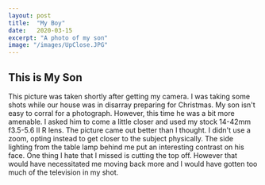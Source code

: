 ```yaml
---
layout: post
title:  "My Boy"
date:   2020-03-15
excerpt: "A photo of my son"
image: "/images/UpClose.JPG"
---
```


## This is My Son
This picture was taken shortly after getting my camera.  I was taking some shots while our house was in disarray preparing for Christmas.  My son isn't easy to corral for a photograph.  However, this time he was a bit more amenable.  I asked him to come a little closer and used my stock 14-42mm f3.5-5.6 II R lens.  The picture came out better than I thought.  I didn't use a zoom, opting instead to get closer to the subject physically.  The side lighting from the table lamp behind me put an interesting contrast on his face.  One thing I hate that I missed is cutting the top off.  However that would have necessitated me moving back more and I would have gotten too much of the television in my shot.  
